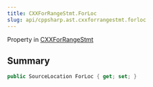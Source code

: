 ```yaml
---
title: CXXForRangeStmt.ForLoc
slug: api/cppsharp.ast.cxxforrangestmt.forloc
---
```

Property in [CXXForRangeStmt](/api/cppsharp/ast/cxxforrangestmt)

## Summary



```csharp
public SourceLocation ForLoc { get; set; }
```

